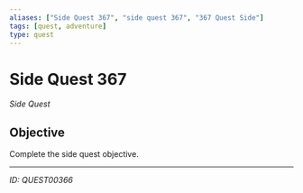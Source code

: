 ```yaml
---
aliases: ["Side Quest 367", "side quest 367", "367 Quest Side"]
tags: [quest, adventure]
type: quest
---
```


# Side Quest 367

*Side Quest*

## Objective
Complete the side quest objective.

---
*ID: QUEST00366*